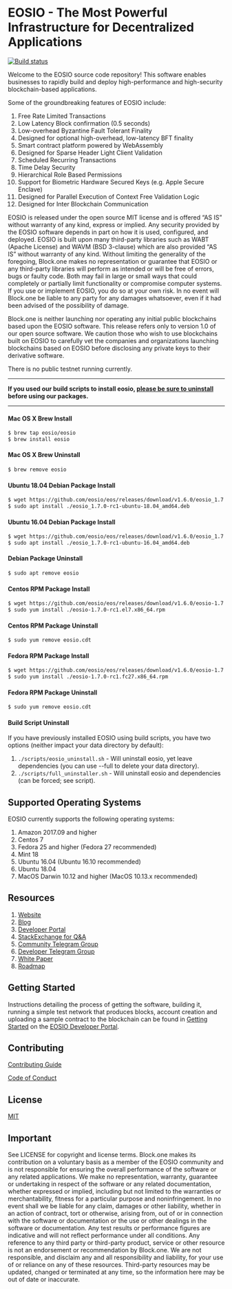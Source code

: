 
# EOSIO - The Most Powerful Infrastructure for Decentralized Applications

[![Build status](https://badge.buildkite.com/370fe5c79410f7d695e4e34c500b4e86e3ac021c6b1f739e20.svg?branch=master)](https://buildkite.com/EOSIO/eosio)

Welcome to the EOSIO source code repository! This software enables businesses to rapidly build and deploy high-performance and high-security blockchain-based applications.

Some of the groundbreaking features of EOSIO include:

1. Free Rate Limited Transactions
1. Low Latency Block confirmation (0.5 seconds)
1. Low-overhead Byzantine Fault Tolerant Finality
1. Designed for optional high-overhead, low-latency BFT finality
1. Smart contract platform powered by WebAssembly
1. Designed for Sparse Header Light Client Validation
1. Scheduled Recurring Transactions
1. Time Delay Security
1. Hierarchical Role Based Permissions
1. Support for Biometric Hardware Secured Keys (e.g. Apple Secure Enclave)
1. Designed for Parallel Execution of Context Free Validation Logic
1. Designed for Inter Blockchain Communication

EOSIO is released under the open source MIT license and is offered “AS IS” without warranty of any kind, express or implied. Any security provided by the EOSIO software depends in part on how it is used, configured, and deployed. EOSIO is built upon many third-party libraries such as WABT (Apache License) and WAVM (BSD 3-clause) which are also provided “AS IS” without warranty of any kind. Without limiting the generality of the foregoing, Block.one makes no representation or guarantee that EOSIO or any third-party libraries will perform as intended or will be free of errors, bugs or faulty code. Both may fail in large or small ways that could completely or partially limit functionality or compromise computer systems. If you use or implement EOSIO, you do so at your own risk. In no event will Block.one be liable to any party for any damages whatsoever, even if it had been advised of the possibility of damage.  

Block.one is neither launching nor operating any initial public blockchains based upon the EOSIO software. This release refers only to version 1.0 of our open source software. We caution those who wish to use blockchains built on EOSIO to carefully vet the companies and organizations launching blockchains based on EOSIO before disclosing any private keys to their derivative software.

There is no public testnet running currently.

---

**If you used our build scripts to install eosio, [please be sure to uninstall](#build-script-uninstall) before using our packages.**

---

#### Mac OS X Brew Install
```sh
$ brew tap eosio/eosio
$ brew install eosio
```
#### Mac OS X Brew Uninstall
```sh
$ brew remove eosio
```

#### Ubuntu 18.04 Debian Package Install
```sh
$ wget https://github.com/eosio/eos/releases/download/v1.6.0/eosio_1.7.0-rc1-ubuntu-18.04_amd64.deb
$ sudo apt install ./eosio_1.7.0-rc1-ubuntu-18.04_amd64.deb
```
#### Ubuntu 16.04 Debian Package Install
```sh
$ wget https://github.com/eosio/eos/releases/download/v1.6.0/eosio_1.7.0-rc1-ubuntu-16.04_amd64.deb
$ sudo apt install ./eosio_1.7.0-rc1-ubuntu-16.04_amd64.deb
```
#### Debian Package Uninstall
```sh
$ sudo apt remove eosio
```
#### Centos RPM Package Install
```sh
$ wget https://github.com/eosio/eos/releases/download/v1.6.0/eosio-1.7.0-rc1.el7.x86_64.rpm
$ sudo yum install ./eosio-1.7.0-rc1.el7.x86_64.rpm
```
#### Centos RPM Package Uninstall
```sh
$ sudo yum remove eosio.cdt
```
#### Fedora RPM Package Install
```sh
$ wget https://github.com/eosio/eos/releases/download/v1.6.0/eosio-1.7.0-rc1.fc27.x86_64.rpm
$ sudo yum install ./eosio-1.7.0-rc1.fc27.x86_64.rpm
```
#### Fedora RPM Package Uninstall
```sh
$ sudo yum remove eosio.cdt
```

#### Build Script Uninstall

If you have previously installed EOSIO using build scripts, you have two options (neither impact your data directory by default):

1. `./scripts/eosio_uninstall.sh` - Will uninstall eosio, yet leave dependencies (you can use --full to delete your data directory).
2. `./scripts/full_uninstaller.sh` - Will uninstall eosio and dependencies (can be forced; see script).

## Supported Operating Systems
EOSIO currently supports the following operating systems:  
1. Amazon 2017.09 and higher
2. Centos 7
3. Fedora 25 and higher (Fedora 27 recommended)
4. Mint 18
5. Ubuntu 16.04 (Ubuntu 16.10 recommended)
6. Ubuntu 18.04
7. MacOS Darwin 10.12 and higher (MacOS 10.13.x recommended)

## Resources
1. [Website](https://eos.io)
1. [Blog](https://medium.com/eosio)
1. [Developer Portal](https://developers.eos.io)
1. [StackExchange for Q&A](https://eosio.stackexchange.com/)
1. [Community Telegram Group](https://t.me/EOSProject)
1. [Developer Telegram Group](https://t.me/joinchat/EaEnSUPktgfoI-XPfMYtcQ)
1. [White Paper](https://github.com/EOSIO/Documentation/blob/master/TechnicalWhitePaper.md)
1. [Roadmap](https://github.com/EOSIO/Documentation/blob/master/Roadmap.md)

<a name="gettingstarted"></a>
## Getting Started
Instructions detailing the process of getting the software, building it, running a simple test network that produces blocks, account creation and uploading a sample contract to the blockchain can be found in [Getting Started](https://developers.eos.io/eosio-home/docs) on the [EOSIO Developer Portal](https://developers.eos.io).

## Contributing

[Contributing Guide](./CONTRIBUTING.md)

[Code of Conduct](./CONTRIBUTING.md#conduct)

## License

[MIT](./LICENSE)

## Important

See LICENSE for copyright and license terms.  Block.one makes its contribution on a voluntary basis as a member of the EOSIO community and is not responsible for ensuring the overall performance of the software or any related applications.  We make no representation, warranty, guarantee or undertaking in respect of the software or any related documentation, whether expressed or implied, including but not limited to the warranties or merchantability, fitness for a particular purpose and noninfringement. In no event shall we be liable for any claim, damages or other liability, whether in an action of contract, tort or otherwise, arising from, out of or in connection with the software or documentation or the use or other dealings in the software or documentation.  Any test results or performance figures are indicative and will not reflect performance under all conditions.  Any reference to any third party or third-party product, service or other resource is not an endorsement or recommendation by Block.one.  We are not responsible, and disclaim any and all responsibility and liability, for your use of or reliance on any of these resources. Third-party resources may be updated, changed or terminated at any time, so the information here may be out of date or inaccurate.
